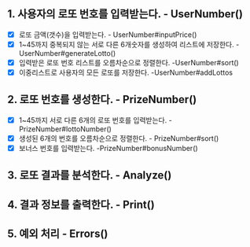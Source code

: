 ## 1. 사용자의 로또 번호를 입력받는다.  - UserNumber()
- [x] 로또 금액(갯수)을 입력받는다.  - UserNumber#inputPrice()
- [x] 1~45까지 중복되지 않는 서로 다른 6개숫자를 생성하여 리스트에 저장한다.  - UserNumber#generateLotto()
- [x] 입력받은 로또 번호 리스트를 오름차순으로 정렬한다.  -UserNumber#sort()
- [x] 이중리스트로 사용자의 모든 로또를 저장한다.  -UserNumber#addLottos

## 2. 로또 번호를 생성한다.  - PrizeNumber()
- [x] 1~45까지 서로 다른 6개의 로또 번호를 입력받는다.  -PrizeNumber#lottoNumber()
- [x] 생성된 6개의 번호를 오름차순으로 정렬한다.  - PrizeNumber#sort()
- [x] 보너스 번호를 입력받는다.  -PrizeNumber#bonusNumber()

## 3. 로또 결과를 분석한다.  - Analyze()

## 4. 결과 정보를 출력한다.  - Print()

## 5. 예외 처리  - Errors()